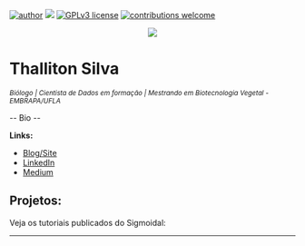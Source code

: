 [![author](https://img.shields.io/badge/author-Thalliton--Silva-red)](https://www.linkedin.com/in/thallitonsilva) [![](https://img.shields.io/badge/python-3.7+-blue.svg)](https://www.python.org/downloads/release/python-365/) [![GPLv3 license](https://img.shields.io/badge/License-GPLv3-blue.svg)](http://perso.crans.org/besson/LICENSE.html) [![contributions welcome](https://img.shields.io/badge/contributions-welcome-brightgreen.svg?style=flat)](https://github.com/ThallitonSilva/data_science/issues)

<p align="center">
  <img src="banner.png" >
</p>

# Thalliton Silva
<sub>*Biólogo |  Cientista de Dados em formação | Mestrando em Biotecnologia Vegetal - EMBRAPA/UFLA*</sub>

-- Bio --

**Links:**
* [Blog/Site](http://kampferds.mozello.com/)
* [LinkedIn](https://www.linkedin.com/in/thallitonsilva)
* [Medium](https://medium.com/@thallitonsilva)


## Projetos:
Veja os tutoriais publicados do Sigmoidal:



---

